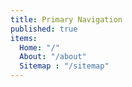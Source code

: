 ```yaml
---
title: Primary Navigation
published: true
items:
  Home: "/"
  About: "/about"
  Sitemap : "/sitemap"
---
```



